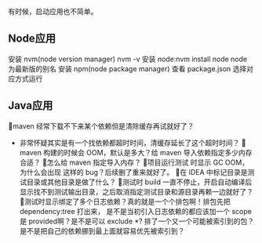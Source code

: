 有时候，启动应用也不简单。
## Node应用
安装 nvm(node version manager)
nvm -v
安装 node:nvm install node node 为最新版的别名
安装 npm(node package manager)
查看 package.json 选择对应方式运行

## Java应用
🤔maven 经常下载不下来某个依赖但是清除缓存再试就好了？
- 非常怀疑其实是有一个找依赖都超时时间，清缓存延长了这个超时时间？
🤔maven 构建的时候会 OOM，默认是多大？给 maven 导入依赖指定多少内存合适？
🤔怎么给 maven 指定导入内存？
🤔项目运行测试 时显示 GC OOM，为什么会出现 这样的 bug？后续删了重来就好了。
🤔在 IDEA 中标记目录是测试目录或其他目录是做了什么？
🤔测试时 build 一直不停止，开启自动编译后显示找不到测试输出目录，之后取消指定测试目录和源目录再赖一边就好了？
🤔测试时显示绑定了多个日志依赖？真的就是一个个排包啊！排包先把 dependency:tree 打出来， 是不是当初引入日志依赖的都应该加一个 scope 是 provided啊？是不是可以 exclude *?
排了一个又一个可能被索引到的包？是不是把自己的依赖挪到最上面就容易优先被索引到？

